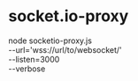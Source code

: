 # socket.io-proxy

node socketio-proxy.js \
    --url='wss://url/to/websocket/' \
    --listen=3000 \
    --verbose
    
